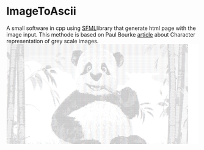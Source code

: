 # ImageToAscii
A small software in cpp using [SFML](https://en.wikipedia.org/wiki/Simple_and_Fast_Multimedia_Library)library that generate html page with the image input. This methode is based on  Paul Bourke [article](http://www.paulbourke.net/dataformats/asciiart/) about Character representation of grey scale images.
![Example](ImageToAscii.PNG)
